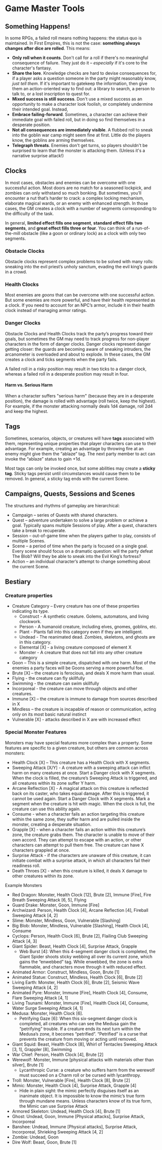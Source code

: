 # Game Master Tools

## Something Happens!
In some RPGs, a failed roll means nothing happens: the status quo is maintained. In First Empires, this is not the case: **something always changes after dice are rolled**. This means:

* **Only roll when it counts**. Don't call for a roll if there's no meaningful consequence of failure. They just do it – _especially_ if it's core to the character's fantasy. 
* **Share the lore**. Knowledge checks are hard to devise consequences for, if a player asks a question someone in the party might reasonably know, _just tell them_. If it's important to gatekeep the information, then give them an action-oriented way to find out: a library to search, a person to talk to, or a lost inscription to quest for.
* **Mixed success is still success**. Don't use a mixed success as an opportunity to make a character look foolish, or completely undermine their intended goal. Instead, 
* **Embrace failing-forward**. Sometimes, a character can achieve their immediate goal with failed roll, but in doing so find themselves in a desperate position.
* **Not all consequences are immediately visible**. A flubbed roll to sneak into the goblin war camp might seem fine at first. Little do the players know, the goblins are arming themselves. 
* **Telegraph threats**. Enemies don't get turns, so players shouldn't be surprised to learn that the monster is attacking them. (Unless it's a narrative surprise attack!)

## Clocks
In most cases, obstacles and enemies can be overcome with one successful action. Most doors are no match for a seasoned lockpick, and zombies can only withstand so much bonking. But sometimes, you’ll encounter a nut that’s harder to crack: a complex locking mechanism, elaborate magical wards, or an enemy with enhanced strength. In those cases, the GM creates a clock with a number of segments corresponding to the difficulty of the task. 

In general, **limited effect fills one segment**, **standard effect fills two segments**, and **great effect fills three or four**. You can think of a run-of-the-mill obstacle (like a goon or ordinary lock) as a clock with only two segments. 

### Obstacle Clocks
Obstacle clocks represent complex problems to be solved with many rolls: sneaking into the evil priest’s unholy sanctum, evading the evil king’s guards in a crowd. 

### Health Clocks
Most enemies are _goons_ that can be overcome with one successful action. But some enemies are more powerful, and have their health represented as a clock. If you need to account for an NPC’s armor, include it in their health clock instead of managing armor ratings. 

### Danger Clocks
Obstacle Clocks and Health Clocks track the party’s progress toward their goals, but sometimes the GM may need to track progress for non-player characters in the form of danger clocks. Danger clocks represent danger getting closer: the guards are becoming aware of sneaking intruders, the arcanometer is overloaded and about to explode. In these cases, the GM creates a clock and ticks segments when the party fails.

A failed roll in a risky position may result in two ticks to a danger clock, whereas a failed roll in a desperate position may result in four. 

#### Harm vs. Serious Harm
When a character suffers "serious harm" (because they are in a desperate position), the damage is rolled with advantage (roll twice, keep the highest). For example, if the monster attacking normally deals 1d4 damage, roll 2d4 and keep the highest.

## Tags
Sometimes, scenarios, objects, or creatures will have **tags** associated with them, representing unique properties that player characters can use to their advantage. For example, creating an advantage by throwing fire at an enemy might give them the “ablaze” tag. The next party member to act can invoke the “ablaze” status to gain +1d. 

Most tags can only be invoked once, but some abilities may create a **sticky tag**. Sticky tags persist until circumstances would cause them to be removed. In general, a sticky tag ends with the current Scene.

## Campaigns, Quests, Sessions and Scenes
The structures and rhythms of gameplay are hierarchical:
* Campaign – series of Quests with shared characters.
* Quest – adventure undertaken to solve a large problem or achieve a goal. Typically spans multiple Sessions of play. After a quest, characters take a break to recuperate. 
* Session – out-of-game time when the players gather to play, consists of multiple Scenes.
* Scene – a period of time when the party is focused on a single goal. Every scene should focus on a dramatic question: will the party defeat The Blob? Will they be able to sneak into the Evil King’s fortress?
* Action – an individual character’s attempt to change something about the current Scene. 

## Bestiary
### Creature properties
* Creature Category – Every creature has one of these properties indicating its type.
    * Construct - A synthetic creature. Golems, automatons, and living clockwork.
    * Person - A humanoid creature, including elves, gnomes, goblins, etc.
    * Plant - Plants fall into this category even if they are intelligent.
    * Undead - The reanimated dead. Zombies, skeletons, and ghosts are in this category.
    * Elemental [X] - a living creature composed of element X
    * Monster - A creature that does not fall into any other creature category
* Goon – This is a simple creature, dispatched with one harm. Most of the enemies a party faces will be Goons serving a more powerful foe.
* Brute [X] – the creature is ferocious, and deals X more harm than usual. 
* Flying - the creature can fly skillfully
* Swimming - the creature can swim skillfully
* Incorporeal - the creature can move through objects and other creatures.
* Immune [X] – the creature is immune to damage from sources described in X
* Mindless – the creature is incapable of reason or communication, acting only on its most basic natural instinct
* Vulnerable [X] - attacks described in X are with increased effect

### Special Monster Features
Monsters may have special features more complex than a property. Some features are specific to a given creature, but others are common across monsters:

* Health Clock [X] – This creature has a Health Clock with X segments. 
* Sweeping Attack [X/Y] - A creature with a sweeping attack can inflict harm on many creatures at once. Start a Danger clock with X segments. When the clock is filled, the creature’s Sweeping Attack is triggered, and all creatures within its zone suffer Y harm.
* Arcane Reflection [X] - A magical attack on this creature is reflected back on its caster, who takes equal damage. After this is triggered, it cannot be used again. Start a Danger Clock with X segments. Mark a segment when the creature is hit with magic. When the clock is full, the creature can use this ability again.
* Consume - when a character fails an action targeting this creature within the same zone, they suffer harm and are pulled inside the monster, creating a desperate situation.
* Grapple [X] - when a character fails an action within this creature’s zone, the creature grabs them. The character is unable to move of their own accord. They can attempt to escape with an action, or other characters can attempt to pull them free. The creature can have X characters grappled at once. 
* Surprise Attack - if the characters are unaware of this creature, it can initiate combat with a surprise attack, in which all characters fail their readiness roll. 
* Death Throes [X] - when this creature is killed, it deals X damage to other creatures within its zone.

Example Monsters
* Red Dragon: Monster, Health Clock [12], Brute [2], Immune [Fire], Fire Breath Sweeping Attack [6, 5], Flying
* Guard Drake: Monster, Goon, Immune [Fire]
* Archwizard: Person, Health Clock [4], Arcane Reflection [4], Fireball Sweeping Attack [4, 2]
* Slime: Monster, Mindless, Goon, Vulnerable [Slashing]
* Big Blob: Monster, Mindless, Vulnerable [Slashing], Health Clock [4], Consume
* Cyclops: Person, Health Clock [6], Brute [2], Flailing Club Sweeping Attack [4, 3]
* Giant Spider: Beast, Health Clock [4], Surprise Attack, Grapple
    * Web Burst [4]: When this 4-segment danger clock is completed, the Giant Spider shoots sticky webbing all over its current zone, which gains the “enwebbed” tag. While enwebbed, the zone is extra flammable, and characters move through it with reduced effect.
* Animated Armor: Construct, Mindless, Goon, Brute [1]
* Animated Statue: Construct, Mindless, Health Clock [6], Brute [2]
* Living Earth: Monster, Health Clock [6], Brute [2], Seismic Wave Sweeping Attack [4, 2]
* Animated Pyre: Monster, Immune [Fire], Health Clock [4], Consume, Flare Sweeping Attack [4, 1]
* Living Tsunami: Monster, Immune [Fire], Health Clock [4], Consume, Water Surge Sweeping Attack [4, 1]
* Medusa: Monster, Health Clock [6].
    * Petrifying Gaze [6]: When this six-segment danger clock is completed, all creatures who can see the Medusa gain the “petrifying” trouble. If a creature ends its next turn within the Medusa’s zone, it becomes “petrified”. “Petrified” is a curse that prevents the creature from moving or acting until removed.
* Giant Squid: Beast, Health Clock [8], Whirl of Tentacles Sweeping Attack [3, 1], Grappler [8], Swimming
* War Chief: Person, Health Clock [4], Brute [2]
* Werewolf: Monster, Immune [physical attacks with materials other than silver], Brute [1]
    * Lycanthropic Curse: a creature who suffers harm from the werewolf must succeed on a Charm roll or be cursed with lycanthropy. 
* Troll: Monster, Vulnerable [Fire], Health Clock [8], Brute [2]
* Mimic: Monster, Health Clock [4], Surprise Attack, Grapple [4]
    * Hide in plain sight: the mimic perfectly disguises itself as an inanimate object. It is impossible to know the mimic’s true form through mundane means. Unless characters know of its true form, the Mimic can use Surprise Attack
* Armored Skeleton: Undead, Health Clock [4], Brute [1]
* Ghost: Undead, Goon, Immune [Physical attacks], Surprise Attack, Incorporeal
* Banshee: Undead, Immune [Physical attacks], Surprise Attack, Incorporeal, Shrieking Sweeping Attack [4, 2]
* Zombie: Undead, Goon
* Dire Wolf: Beast, Goon, Brute [1]
